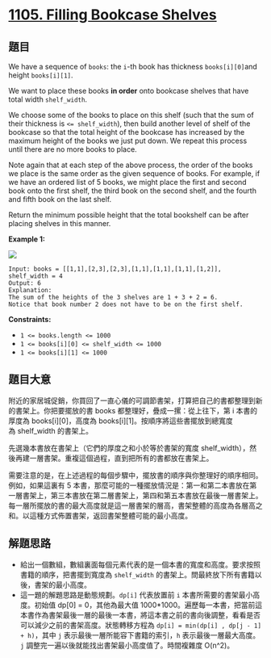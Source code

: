 # [1105. Filling Bookcase Shelves](https://leetcode.com/problems/filling-bookcase-shelves/)


## 題目

We have a sequence of `books`: the `i`-th book has thickness `books[i][0]`and height `books[i][1]`.

We want to place these books **in order** onto bookcase shelves that have total width `shelf_width`.

We choose some of the books to place on this shelf (such that the sum of their thickness is `<= shelf_width`), then build another level of shelf of the bookcase so that the total height of the bookcase has increased by the maximum height of the books we just put down. We repeat this process until there are no more books to place.

Note again that at each step of the above process, the order of the books we place is the same order as the given sequence of books. For example, if we have an ordered list of 5 books, we might place the first and second book onto the first shelf, the third book on the second shelf, and the fourth and fifth book on the last shelf.

Return the minimum possible height that the total bookshelf can be after placing shelves in this manner.

**Example 1:**

![](https://assets.leetcode-cn.com/aliyun-lc-upload/uploads/2019/06/28/shelves.png)

    Input: books = [[1,1],[2,3],[2,3],[1,1],[1,1],[1,1],[1,2]], shelf_width = 4
    Output: 6
    Explanation:
    The sum of the heights of the 3 shelves are 1 + 3 + 2 = 6.
    Notice that book number 2 does not have to be on the first shelf.

**Constraints:**

- `1 <= books.length <= 1000`
- `1 <= books[i][0] <= shelf_width <= 1000`
- `1 <= books[i][1] <= 1000`

## 題目大意

附近的家居城促銷，你買回了一直心儀的可調節書架，打算把自己的書都整理到新的書架上。你把要擺放的書 books 都整理好，疊成一摞：從上往下，第 i 本書的厚度為 books[i][0]，高度為 books[i][1]。按順序將這些書擺放到總寬度為 shelf\_width 的書架上。

先選幾本書放在書架上（它們的厚度之和小於等於書架的寬度 shelf_width），然後再建一層書架。重複這個過程，直到把所有的書都放在書架上。

需要注意的是，在上述過程的每個步驟中，擺放書的順序與你整理好的順序相同。 例如，如果這裏有 5 本書，那麼可能的一種擺放情況是：第一和第二本書放在第一層書架上，第三本書放在第二層書架上，第四和第五本書放在最後一層書架上。每一層所擺放的書的最大高度就是這一層書架的層高，書架整體的高度為各層高之和。以這種方式佈置書架，返回書架整體可能的最小高度。



## 解題思路

- 給出一個數組，數組裏面每個元素代表的是一個本書的寬度和高度。要求按照書籍的順序，把書擺到寬度為 `shelf_width` 的書架上。問最終放下所有書籍以後，書架的最小高度。
- 這一題的解題思路是動態規劃。`dp[i]` 代表放置前 `i` 本書所需要的書架最小高度。初始值 dp[0] = 0，其他為最大值 1000*1000。遍歷每一本書，把當前這本書作為書架最後一層的最後一本書，將這本書之前的書向後調整，看看是否可以減少之前的書架高度。狀態轉移方程為 `dp[i] = min(dp[i] , dp[j - 1] + h)`，其中 `j` 表示最後一層所能容下書籍的索引，`h` 表示最後一層最大高度。`j` 調整完一遍以後就能找出書架最小高度值了。時間複雜度 O(n^2)。